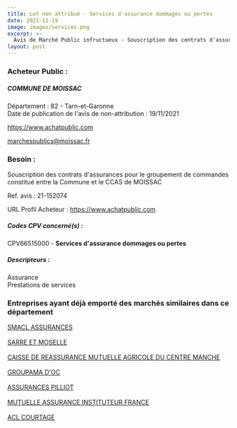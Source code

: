 ```yaml
---
title: Lot non attribué - Services d'assurance dommages ou pertes
date: 2021-11-19
image: images/services.png
excerpt: >-
  Avis de Marché Public infructueux - Souscription des contrats d'assurances pour le groupement de commandes constitué entre la Commune et le CCAS de MOISSAC
layout: post
---
```


### Acheteur Public :
##### COMMUNE DE MOISSAC
Département : 82 - Tarn-et-Garonne<br/>
Date de publication de l'avis de non-attribution : 19/11/2021


https://www.achatpublic.com

marchespublics@moissac.fr


### Besoin :

Souscription des contrats d'assurances pour le groupement de commandes constitué entre la Commune et le CCAS de MOISSAC

Ref. avis : 21-152074

URL Profil Acheteur : https://www.achatpublic.com

##### Codes CPV concerné(s) :
CPV66515000 - **Services d'assurance dommages ou pertes** <br/>

##### Descripteurs :
Assurance <br/>
Prestations de services <br/>

### Entreprises ayant déjà emporté des marchés similaires dans ce département
<a href="/entreprise-544/siren-301309605">SMACL ASSURANCES</a><br/><br/>
<a href="/entreprise-544/siren-301573143">SARRE ET MOSELLE</a><br/><br/>
<a href="/entreprise-552/siren-383853801">CAISSE DE REASSURANCE MUTUELLE AGRICOLE DU CENTRE MANCHE</a><br/><br/>
<a href="/entreprise-554/siren-391851557">GROUPAMA D'OC</a><br/><br/>
<a href="/entreprise-558/siren-422060236">ASSURANCES PILLIOT</a><br/><br/>
<a href="/entreprise-574/siren-775709702">MUTUELLE ASSURANCE INSTITUTEUR FRANCE</a><br/><br/>
<a href="/entreprise-579/siren-818660771">ACL COURTAGE</a><br/><br/>
